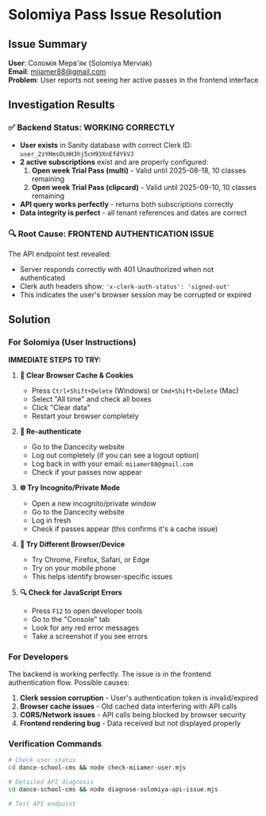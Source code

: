 # Solomiya Pass Issue Resolution

## Issue Summary
**User**: Соломія Мерв'як (Solomiya Merviak)  
**Email**: miiamer88@gmail.com  
**Problem**: User reports not seeing her active passes in the frontend interface  

## Investigation Results

### ✅ Backend Status: WORKING CORRECTLY
- **User exists** in Sanity database with correct Clerk ID: `user_2zYHmsOLHH3hj5cH93XnEfdYkVJ`
- **2 active subscriptions** exist and are properly configured:
  1. **Open week Trial Pass (multi)** - Valid until 2025-08-18, 10 classes remaining
  2. **Open week Trial Pass (clipcard)** - Valid until 2025-09-10, 10 classes remaining
- **API query works perfectly** - returns both subscriptions correctly
- **Data integrity is perfect** - all tenant references and dates are correct

### 🔍 Root Cause: FRONTEND AUTHENTICATION ISSUE
The API endpoint test revealed:
- Server responds correctly with 401 Unauthorized when not authenticated
- Clerk auth headers show: `'x-clerk-auth-status': 'signed-out'`
- This indicates the user's browser session may be corrupted or expired

## Solution

### For Solomiya (User Instructions)

**IMMEDIATE STEPS TO TRY:**

1. **🔄 Clear Browser Cache & Cookies**
   - Press `Ctrl+Shift+Delete` (Windows) or `Cmd+Shift+Delete` (Mac)
   - Select "All time" and check all boxes
   - Click "Clear data"
   - Restart your browser completely

2. **🔐 Re-authenticate**
   - Go to the Dancecity website
   - Log out completely (if you can see a logout option)
   - Log back in with your email: `miiamer88@gmail.com`
   - Check if your passes now appear

3. **🌐 Try Incognito/Private Mode**
   - Open a new incognito/private window
   - Go to the Dancecity website
   - Log in fresh
   - Check if passes appear (this confirms it's a cache issue)

4. **📱 Try Different Browser/Device**
   - Try Chrome, Firefox, Safari, or Edge
   - Try on your mobile phone
   - This helps identify browser-specific issues

5. **🔍 Check for JavaScript Errors**
   - Press `F12` to open developer tools
   - Go to the "Console" tab
   - Look for any red error messages
   - Take a screenshot if you see errors

### For Developers

The backend is working perfectly. The issue is in the frontend authentication flow. Possible causes:

1. **Clerk session corruption** - User's authentication token is invalid/expired
2. **Browser cache issues** - Old cached data interfering with API calls
3. **CORS/Network issues** - API calls being blocked by browser security
4. **Frontend rendering bug** - Data received but not displayed properly

### Verification Commands

```bash
# Check user status
cd dance-school-cms && node check-miiamer-user.mjs

# Detailed API diagnosis  
cd dance-school-cms && node diagnose-solomiya-api-issue.mjs

# Test API endpoint
